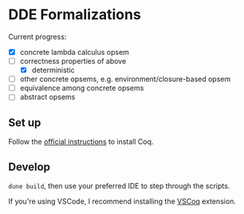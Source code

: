 # DDE Formalizations

Current progress:
- [x] concrete lambda calculus opsem
- [ ] correctness properties of above
  - [x] deterministic
- [ ] other concrete opsems, e.g. environment/closure-based opsem
- [ ] equivalence among concrete opsems
- [ ] abstract opsems

## Set up

Follow the [official instructions](https://coq.inria.fr/download) to install Coq.

## Develop

`dune build`, then use your preferred IDE to step through the scripts.

If you're using VSCode, I recommend installing the
[VSCoq](https://marketplace.visualstudio.com/items?itemName=maximedenes.vscoq)
extension.
